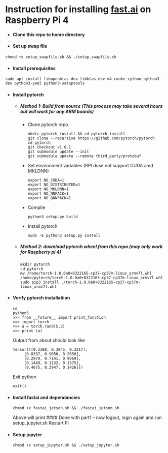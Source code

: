 # Instruction for installing [fast.ai](https://www.fast.ai) on Raspberry Pi 4

- #### Clone this repo to home directory
- #### Set up swap file
```
chmod +x setup_swapfile.sh && ./setup_swapfile.sh
```
- #### Install prerequisites
```
sudo apt install libopenblas-dev libblas-dev m4 cmake cython python3-dev python3-yaml python3-setuptools
```
- #### Install pytorch
  * ##### Method 1: Build from source (This process may take several hours but will work for any ARM boards)
    - Clone pytorch repo
      ```
      mkdir pytorch_install && cd pytorch_install
      git clone --recursive https://github.com/pytorch/pytorch
      cd pytorch
      git checkout v1.0.1
      git submodule update --init
      git submodule update --remote third_party/protobuf
      ```
    - Set environment variables (RPI dose not support CUDA amd MKLDNN)
      ```
      export NO_CUDA=1
      export NO_DISTRIBUTED=1
      export NO_MKLDNN=1 
      export NO_NNPACK=1
      export NO_QNNPACK=1
      ```
    - Complie
      ```
      python3 setup.py build
      ```
    - Install pytorch
      ```
      sudo -E python3 setup.py install
      ```
  * ##### Method 2: download pytorch wheel from this repo (may only work for Raspberry pi 4)
    ```
    mkdir pytorch
    cd pytorch
    mv /home/torch-1.0.0a0+8322165-cp37-cp37m-linux_armv7l.whl /home/pytorch/torch-1.0.0a0+8322165-cp37-cp37m-linux_armv7l.whl
    sudo pip3 install ./torch-1.0.0a0+8322165-cp37-cp37m-linux_armv7l.whl
    ```
- #### Verify pytorch installatiion
  ```
  cd 
  python3
  >>> from __future__ import print_function
  >>> import torch
  >>> a = torch.rand(5,3)
  >>> print (a)
  ```
  Output from about should look like 
  ```
  tensor([[0.3380, 0.3845, 0.3217],
       [0.8337, 0.9050, 0.2650],
       [0.2979, 0.7141, 0.9069],
       [0.1449, 0.1132, 0.1375],
       [0.4675, 0.3947, 0.1426]])
  ```
  Exit python
  ```
  exit()
  ```
- #### Install fastai and dependancies
  ```
  chmod +x fastai_jetson.sh && ./fastai_jetson.sh
  ```
  Above will print #### Done with part1 – now logout, login again and run setup_jupyter.sh
  Restart Pi

- #### Setup jupyter
  ```
  chmod +x setup_jupyter.sh && ./setup_jupyter.sh
  ```
